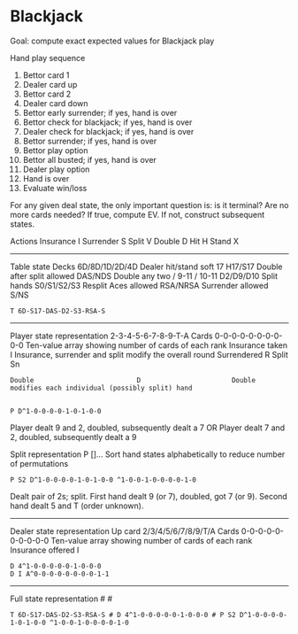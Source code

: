 # Blackjack
Goal: compute exact expected values for Blackjack play

Hand play sequence

1. Bettor card 1
2. Dealer card up
3. Bettor card 2
4. Dealer card down
5. Bettor early surrender; if yes, hand is over
6. Bettor check for blackjack; if yes, hand is over
7. Dealer check for blackjack; if yes, hand is over
8. Bettor surrender; if yes, hand is over
9. Bettor play option
10. Bettor all busted; if yes, hand is over
11. Dealer play option
12. Hand is over
13. Evaluate win/loss

For any given deal state, the only important question is: is it terminal?
Are no more cards needed?
If true, compute EV.
If not, construct subsequent states.

Actions
    Insurance   I
    Surrender   S
    Split       V
    Double      D
    Hit         H
    Stand       X


------------------------------------------------------------------------------------------------------------------------
Table state
    Decks                           6D/8D/1D/2D/4D
    Dealer hit/stand soft 17        H17/S17
    Double after split allowed      DAS/NDS
    Double any two / 9-11 / 10-11   D2/D9/D10
    Split hands                     S0/S1/S2/S3
    Resplit Aces allowed            RSA/NRSA
    Surrender allowed               S/NS

    T 6D-S17-DAS-D2-S3-RSA-S


------------------------------------------------------------------------------------------------------------------------
Player state representation
                                    2-3-4-5-6-7-8-9-T-A
    Cards                           0-0-0-0-0-0-0-0-0-0     Ten-value array showing number of cards of each rank
    Insurance taken                 I                       Insurance, surrender and split modify the overall round
    Surrendered                     R
    Split                           Sn

    Double                          D                       Double modifies each individual (possibly split) hand


    P D^1-0-0-0-0-1-0-1-0-0

Player dealt 9 and 2, doubled, subsequently dealt a 7
OR
Player dealt 7 and 2, doubled, subsequently dealt a 9

Split representation
    P <hand-1-state> [<hand-2-state>]...
    Sort hand states alphabetically to reduce number of permutations

    P S2 D^1-0-0-0-0-1-0-1-0-0 ^1-0-0-1-0-0-0-0-1-0

Dealt pair of 2s; split. First hand dealt 9 (or 7), doubled, got 7 (or 9). Second hand dealt 5 and T (order unknown).


------------------------------------------------------------------------------------------------------------------------
Dealer state representation
    Up card                         2/3/4/5/6/7/8/9/T/A
    Cards                           0-0-0-0-0-0-0-0-0-0     Ten-value array showing number of cards of each rank
    Insurance offered               I

    D 4^1-0-0-0-0-0-1-0-0-0
    D I A^0-0-0-0-0-0-0-0-1-1


------------------------------------------------------------------------------------------------------------------------
Full state representation
    <table state> # <dealer state> # <player state>

    T 6D-S17-DAS-D2-S3-RSA-S # D 4^1-0-0-0-0-0-1-0-0-0 # P S2 D^1-0-0-0-0-1-0-1-0-0 ^1-0-0-1-0-0-0-0-1-0

